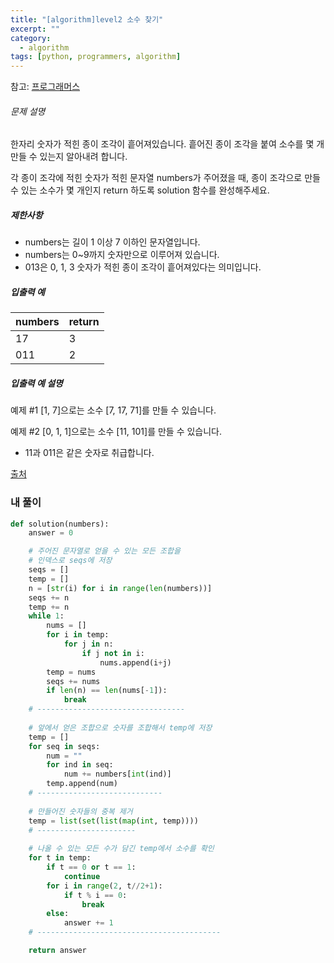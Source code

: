 ```yaml
---
title: "[algorithm]level2 소수 찾기"
excerpt: ""
category:
  - algorithm
tags: [python, programmers, algorithm]
---
```


참고: [프로그래머스](https://programmers.co.kr/learn/courses/30/lessons/42839)



###### 문제 설명

한자리 숫자가 적힌 종이 조각이 흩어져있습니다. 흩어진 종이 조각을 붙여 소수를 몇 개 만들 수 있는지 알아내려 합니다.

각 종이 조각에 적힌 숫자가 적힌 문자열 numbers가 주어졌을 때, 종이 조각으로 만들 수 있는 소수가 몇 개인지 return 하도록 solution 함수를 완성해주세요.

##### 제한사항

- numbers는 길이 1 이상 7 이하인 문자열입니다.
- numbers는 0~9까지 숫자만으로 이루어져 있습니다.
- 013은 0, 1, 3 숫자가 적힌 종이 조각이 흩어져있다는 의미입니다.

##### 입출력 예

| numbers | return |
| ------- | ------ |
| 17      | 3      |
| 011     | 2      |

##### 입출력 예 설명

예제 #1
[1, 7]으로는 소수 [7, 17, 71]를 만들 수 있습니다.

예제 #2
[0, 1, 1]으로는 소수 [11, 101]를 만들 수 있습니다.

- 11과 011은 같은 숫자로 취급합니다.

[출처](http://2009.nwerc.eu/results/nwerc09.pdf)



### 내 풀이

```python
def solution(numbers):
    answer = 0

    # 주어진 문자열로 얻을 수 있는 모든 조합을 
    # 인덱스로 seqs에 저장
    seqs = []
    temp = []
    n = [str(i) for i in range(len(numbers))]
    seqs += n
    temp += n
    while 1:
        nums = []
        for i in temp:
            for j in n:
                if j not in i:
                    nums.append(i+j)
        temp = nums
        seqs += nums
        if len(n) == len(nums[-1]):
            break
	# ---------------------------------
    
    # 앞에서 얻은 조합으로 숫자를 조합해서 temp에 저장
    temp = []
    for seq in seqs:
        num = ""
        for ind in seq:
            num += numbers[int(ind)]
        temp.append(num)
    # ----------------------------
    
	# 만들어진 숫자들의 중복 제거
    temp = list(set(list(map(int, temp))))
    # ----------------------
    
    # 나올 수 있는 모든 수가 담긴 temp에서 소수를 확인
    for t in temp:
        if t == 0 or t == 1:
            continue
        for i in range(2, t//2+1):
            if t % i == 0:
                break
        else:
            answer += 1
    # -----------------------------------------

    return answer
```

